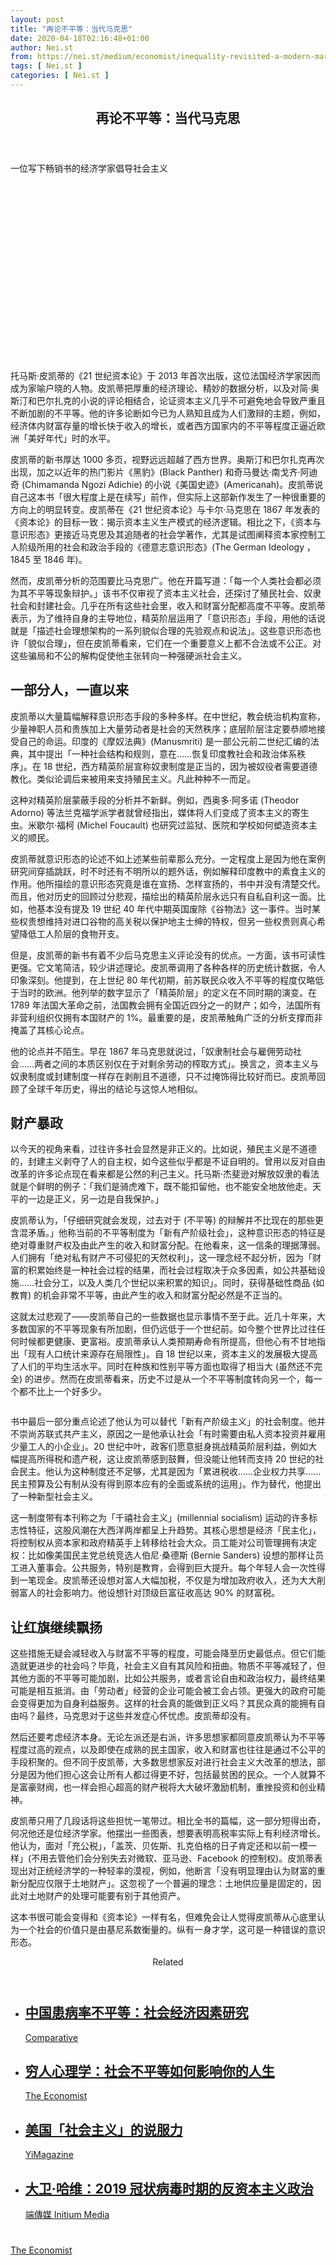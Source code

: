```yaml
---
layout: post
title: "再论不平等：当代马克思"
date: 2020-04-18T02:16:48+01:00
author: Nei.st
from: https://nei.st/medium/economist/inequality-revisited-a-modern-marx
tags: [ Nei.st ]
categories: [ Nei.st ]
---
```


<article class="post-19067 post type-post status-publish format-standard hentry category-economist" id="post-19067"> <header class="page-header medium Archives"><div class="page-header__image"></div><div class="page-header__content"><h1 class="page-title text-align-center">再论不平等：当代马克思</h1></div> </header><div class="entry-content aesop-entry-content" id="post-19067-content"><link as="font" crossorigin="anonymous" href="//cdn.jsdelivr.net/gh/0nd1jyU39XQ/_/glyph/font-face/0uIzqoZjSuJfvSBnvgXTcApMtcVhMcpr.woff" rel="preload" type="font/woff"/><link as="font" crossorigin="anonymous" href="//cdn.jsdelivr.net/gh/0nd1jyU39XQ/_/glyph/font-face/1sTnSLZWDKucPX6SAk.woff" rel="preload" type="font/woff"/><p class="blog-post__description">一位写下畅销书的经济学家倡导社会主义​​​</p><span id="more-19067"></span><div class="navigation__primary-inner"> <a class="economist__link-logo" href="//nei.st/medium/economist"></a></div><div class="container img component-image"><div class="aspectRatioPlaceholder" style="padding-bottom:56.25%;height: 0;"><div class="progressiveMedia" data-height="720" data-width="1280"> <img alt="" class="progressiveMedia-image" data-src="https://cdn.jsdelivr.net/gh/0nd1jyU39XQ/_/img/1/20200307_BKD001.jpg" src="https://cdn.jsdelivr.net/gh/0nd1jyU39XQ/_/img/1/20200307_BKD001.jpg"/></div></div></div><p>托马斯·皮凯蒂的《21 世纪资本论》于 2013 年首次出版，这位法国经济学家因而成为家喻户晓的人物。皮凯蒂把厚重的经济理论、精妙的数据分析，以及对简·奥斯汀和巴尔扎克的小说的评论相结合，论证资本主义几乎不可避免地会导致严重且不断加剧的不平等。他的许多论断如今已为人熟知且成为人们激辩的主题，例如，经济体内财富存量的增长快于收入的增长，或者西方国家内的不平等程度正逼近欧洲「美好年代」时的水平。</p><p>皮凯蒂的新书厚达 1000 多页，视野远远超越了西方世界。奥斯汀和巴尔扎克再次出现，加之以近年的热门影片《黑豹》(Black Panther) 和奇马曼达·南戈齐·阿迪奇 (Chimamanda Ngozi Adichie) 的小说《美国史迹》(Americanah)。皮凯蒂说自己这本书「很大程度上是在续写」前作，但实际上这部新作发生了一种很重要的方向上的明显转变。皮凯蒂在《21 世纪资本论》与卡尔·马克思在 1867 年发表的《资本论》的目标一致：揭示资本主义生产模式的经济逻辑。相比之下，《资本与意识形态》更接近马克思及其追随者的社会学著作，尤其是试图阐释资本家控制工人阶级所用的社会和政治手段的《德意志意识形态》(The German Ideology ，1845 至 1846 年)。</p><p>然而，皮凯蒂分析的范围要比马克思广。他在开篇写道：「每一个人类社会都必须为其不平等现象辩护。」该书不仅审视了资本主义社会，还探讨了殖民社会、奴隶社会和封建社会。几乎在所有这些社会里，收入和财富分配都高度不平等。皮凯蒂表示，为了维持自身的主导地位，精英阶层运用了「意识形态」手段，用他的话说就是「描述社会理想架构的一系列貌似合理的先验观点和说法」。这些意识形态也许「貌似合理」，但在皮凯蒂看来，它们在一个重要意义上都不合法或不公正。对这些骗局和不公的解构促使他主张转向一种强硬派社会主义。</p><h2>一部分人，一直以来</h2><p>皮凯蒂以大量篇幅解释意识形态手段的多种多样。在中世纪，教会统治机构宣称，少量神职人员和贵族加上大量劳动者是社会的天然秩序；底层阶层注定要恭顺地接受自己的命运。印度的《摩奴法典》(Manusmriti) 是一部公元前二世纪汇编的法典，其中提出「一种社会结构和规则，意在……恢复印度教社会和政治体系秩序」。在 18 世纪，西方精英阶层宣称奴隶制度是正当的，因为被奴役者需要道德教化。类似论调后来被用来支持殖民主义。凡此种种不一而足。</p><p>这种对精英阶层蒙蔽手段的分析并不新鲜。例如，西奥多·阿多诺 (Theodor Adorno) 等法兰克福学派学者就曾经指出，媒体将人们变成了资本主义的寄生虫。米歇尔·福柯 (Michel Foucault) 也研究过监狱、医院和学校如何塑造资本主义的顺民。</p><div class="code-block code-block-1" style="margin: 8px 0; clear: both;"><div class="container ads_KbHEVhh8Rw"><div class="card card--blog post-sidebar"><div class="card-body"><div class="logo_ngcontent-kty-0"> </div><div class="iframe-blocker U6XAMK63Vh00WqvF2BacIQ"><div class="background-h60B"> </div><div class="WumZiPCS4MeMw4pxQ"> </div></div></div><div class="card-footer"><div class="card-footer-wrapper" layout="row bottom-left"></div></div></div></div></div><p>皮凯蒂就意识形态的论述不如上述某些前辈那么充分。一定程度上是因为他在案例研究间穿插跳跃，时不时还有不明所以的题外话，例如解释印度教中的素食主义的作用。他所描绘的意识形态究竟是谁在宣扬、怎样宣扬的，书中并没有清楚交代。而且，他对历史的回顾过分悲观，描绘出的精英阶层永远只有自私自利这一面。比如，他基本没有提及 19 世纪 40 年代中期英国废除《谷物法》这一事件。当时某些权贵想维持对进口谷物的高关税以保护地主士绅的特权，但另一些权贵则真心希望降低工人阶层的食物开支。</p><p>但是，皮凯蒂的新书有着不少后马克思主义评论没有的优点。一方面，该书可读性更强。它文笔简洁，较少讲述理论。皮凯蒂调用了各种各样的历史统计数据，令人印象深刻。他提到，在上世纪 80 年代初期，前苏联民众收入不平等的程度仅略低于当时的欧洲。他列举的数字显示了「精英阶层」的定义在不同时期的演变。在 1789 年法国大革命之前，法国教会拥有全国近四分之一的财产；如今，法国所有非营利组织仅拥有本国财产的 1%。最重要的是，皮凯蒂触角广泛的分析支撑而非掩盖了其核心论点。</p><p>他的论点并不陌生。早在 1867 年马克思就说过，「奴隶制社会与雇佣劳动社会……两者之间的本质区别仅在于对剩余劳动的榨取方式」。换言之，资本主义与奴隶制度或封建制度一样存在剥削且不道德，只不过掩饰得比较好而已。皮凯蒂回顾了全球千年历史，得出的结论与这惊人地相似。</p><h2>财产暴政</h2><p>以今天的视角来看，过往许多社会显然是非正义的。比如说，殖民主义是不道德的，封建主义剥夺了人的自主权，如今这些似乎都是不证自明的。曾用以反对自由改革的许多论点现在看来都是公然的利己主义。托马斯·杰斐逊对解放奴隶的看法就是个鲜明的例子：「我们是骑虎难下，既不能扣留他，也不能安全地放他走。天平的一边是正义，另一边是自我保护。」</p><p>皮凯蒂认为，「仔细研究就会发现，过去对于 (不平等) 的辩解并不比现在的那些更含混矛盾。」他称当前的不平等制度为「新有产阶级社会」，这种意识形态的特征是绝对尊重财产权及由此产生的收入和财富分配。在他看来，这一信条的理据薄弱。人们拥有「绝对私有财产不可侵犯的天然权利」，这一理念经不起分析，因为「财富的积累始终是一种社会过程的结果，而社会过程取决于众多因素，如公共基础设施……社会分工，以及人类几个世纪以来积累的知识」。同时，获得基础性商品 (如教育) 的机会非常不平等，由此产生的收入和财富分配必然是不正当的。</p><p>这就太过悲观了——皮凯蒂自己的一些数据也显示事情不至于此。近几十年来，大多数国家的不平等现象有所加剧，但仍远低于一个世纪前。如今整个世界比过往任何时候都更健康、更富裕。皮凯蒂承认人类预期寿命有所提高，但他心有不甘地指出「现有人口统计来源存在局限性」。自 18 世纪以来，资本主义的发展极大提高了人们的平均生活水平。同时在种族和性别平等方面也取得了相当大 (虽然还不完全) 的进步。然而在皮凯蒂看来，历史不过是从一个不平等制度转向另一个，每一个都不比上一个好多少。</p><div class="code-block code-block-1" style="margin: 8px 0; clear: both;"><div class="container ads_KbHEVhh8Rw"><div class="card card--blog post-sidebar"><div class="card-body"><div class="logo_ngcontent-kty-0"> </div><div class="iframe-blocker U6XAMK63Vh00WqvF2BacIQ"><div class="background-h60B"> </div><div class="WumZiPCS4MeMw4pxQ"> </div></div></div><div class="card-footer"><div class="card-footer-wrapper" layout="row bottom-left"></div></div></div></div></div><div class="container img"><figure class="image-rightalign"><div class="aspectRatioPlaceholder"><div class="progressiveMedia" data-height="1206" data-width="608"> <img alt="" class="progressiveMedia-image lazyload" data-src="https://cdn.jsdelivr.net/gh/0nd1jyU39XQ/_/img/1/20200307_BKD002.jpg" id="zoom-default" src="https://cdn.jsdelivr.net/gh/0nd1jyU39XQ/_/img/1/20200307_BKD002.jpg"/></div></div></figure></div><p>书中最后一部分重点论述了他认为可以替代「新有产阶级主义」的社会制度。他并不崇尚苏联式共产主义，原因之一是他承认社会「有时需要由私人资本投资并雇用少量工人的小企业」。20 世纪中叶，政客们愿意挺身挑战精英阶层利益，例如大幅提高所得税和遗产税，这让皮凯蒂感到鼓舞，但没能让他转而支持 20 世纪的社会民主。他认为这种制度还不足够，尤其是因为「累进税收……企业权力共享……民主预算及公有制从没有得到原本应有的全面或系统的运用」。作为替代，他提出了一种新型社会主义。</p><p>这一制度带有本刊称之为「千禧社会主义」(millennial socialism) 运动的许多标志性特征，这股风潮在大西洋两岸都呈上升趋势。其核心思想是经济「民主化」，将控制权从资本家和政府精英手上转移给社会大众。员工能对公司管理拥有决定权：比如像美国民主党总统竞选人伯尼·桑德斯 (Bernie Sanders) 设想的那样让员工进入董事会。公共服务，特别是教育，会得到巨大提升。每个年轻人会一次性得到一笔现金。皮凯蒂还设想对富人大幅加税，不仅是为增加政府收入，还为大大削弱富人的社会影响力。他设想针对顶级巨富征收高达 90% 的财富税。</p><h2>让红旗继续飘扬</h2><p>这些措施无疑会减轻收入与财富不平等的程度，可能会降至历史最低点。但它们能造就更进步的社会吗？毕竟，社会主义自有其风险和扭曲。物质不平等减轻了，但其他方面的不平等可能加剧，比如公共服务，或者言论自由和政治权力，最终结果可能是相互抵消。由「劳动者」经营的企业可能会被工会占领。更强大的政府可能会变得更加为自身利益服务。这样的社会真的能做到正义吗？其民众真的能拥有自由吗？最终，马克思对于这些并发症心怀忧虑。皮凯蒂却没有。</p><p>然后还要考虑经济本身。无论左派还是右派，许多思想家都同意皮凯蒂认为不平等程度过高的观点，以及即使在成熟的民主国家，收入和财富也往往是通过不公平的手段积聚的。但不同于皮凯蒂，大多数思想家反对进行社会主义大改革的想法，部分是因为他们担心这会让所有人都过得更不好，包括最贫困的民众。一个人就算不是富豪财阀，也一样会担心超高的财产税将大大破坏激励机制，重挫投资和创业精神。</p><p>皮凯蒂只用了几段话将这些担忧一笔带过。相比全书的篇幅，这一部分短得出奇，何况他还是位经济学家。他摆出一些图表，想要表明高税率实际上有利经济增长。他认为，面对「充公税」，「盖茨、贝佐斯、扎克伯格的日子肯定还和以前一模一样」(不用去管他们会分别失去对微软、亚马逊、Facebook 的控制权)。皮凯蒂表现出对正统经济学的一种轻率的漠视，例如，他断言「没有明显理由认为财富的重新分配应仅限于土地财产」。这忽视了一个普遍的理念：土地供应量是固定的，因此对土地财产的处理可能要有别于其他资产。</p><p>这本书很可能会变得和《资本论》一样有名，但难免会让人觉得皮凯蒂从心底里认为一个社会的价值只是由基尼系数衡量的。纵有一身才学，这可是一种错误的意识形态。</p><div class="code-block code-block-1" style="margin: 8px 0; clear: both;"><div class="container ads_KbHEVhh8Rw"><div class="card card--blog post-sidebar"><div class="card-body"><div class="logo_ngcontent-kty-0"> </div><div class="iframe-blocker U6XAMK63Vh00WqvF2BacIQ"><div class="background-h60B"> </div><div class="WumZiPCS4MeMw4pxQ"> </div></div></div><div class="card-footer"><div class="card-footer-wrapper" layout="row bottom-left"></div></div></div></div></div><section class="jsx-1092709871 collection"> <header class="jsx-1092709871 container"> <span class="jsx-65431776 text-icon text-right size-md spacing-xxtight weight-medium"> <span class="jsx-65431776 text"><span class="jsx-1092709871">Related</span></span></span> </header><ul class="jsx-1092709871 collection-list"><li class="jsx-1092709871"> <section class="jsx-2013367371 container"><div class="jsx-2013367371 content no-cover type-collection"><div class="jsx-2013367371 left"> <a class="jsx-2013367371" href="https://nei.st/medium/comparative/socioeconomic-status-and-morbidity-rate-inequality-in-china-based-on-nhss-and-charls-data"><h2 class="jsx-2996311878 sidebar">中国患病率不平等：社会经济因素研究</h2></a> <footer class="jsx-2917334530 actions"><div class="jsx-2917334530 left"> <span class="jsx-2917334530 space-right"> <section class="jsx-1911640393"> <a class="jsx-1911640393 container text-normal spacing-xtight text-small" href="https://nei.st/medium/comparative/socioeconomic-status-and-morbidity-rate-inequality-in-china-based-on-nhss-and-charls-data"><div aria-hidden="true" class="jsx-2557283682 avatar xxsmall" style="background-color: rgb(227, 18, 11)"></div><span class="jsx-1911640393 name">Comparative</span></a> </section></span></div> </footer></div></div> </section></li><li class="jsx-1092709871"> <section class="jsx-2013367371 container"><div class="jsx-2013367371 content no-cover type-collection"><div class="jsx-2013367371 left"> <a class="jsx-2013367371" href="https://nei.st/medium/comparative/psychology-of-the-poor-how-inequality-affects-the-way-we-think-live-and-die"><h2 class="jsx-2996311878 sidebar">穷人心理学：社会不平等如何影响你的人生</h2></a> <footer class="jsx-2917334530 actions"><div class="jsx-2917334530 left"> <span class="jsx-2917334530 space-right"> <section class="jsx-1911640393"> <a class="jsx-1911640393 container text-normal spacing-xtight text-small" href="https://nei.st/medium/economist"><div aria-hidden="true" class="jsx-2557283682 avatar xxsmall" style="background-color: rgb(227, 18, 11)"></div><span class="jsx-1911640393 name">The Economist</span></a> </section></span></div> </footer></div></div> </section></li><li class="jsx-1092709871"> <section class="jsx-2013367371 container"><div class="jsx-2013367371 content no-cover type-collection"><div class="jsx-2013367371 left"> <a class="jsx-2013367371" href="https://nei.st/medium/yimag/uapiyb9myocwsonvgb07a7"><h2 class="jsx-2996311878 sidebar">美国「社会主义」的说服力</h2></a> <footer class="jsx-2917334530 actions"><div class="jsx-2917334530 left"> <span class="jsx-2917334530 space-right"> <section class="jsx-1911640393"> <a class="jsx-1911640393 container text-normal spacing-xtight text-small" href="https://nei.st/medium/yimag"><div aria-hidden="true" class="jsx-2557283682 avatar xxsmall" style="background-color: #14beff"></div><span class="jsx-1911640393 name">YiMagazine</span></a> </section></span></div> </footer></div></div> </section></li><li class="jsx-1092709871"> <section class="jsx-2013367371 container"><div class="jsx-2013367371 content no-cover type-collection"><div class="jsx-2013367371 left"> <a class="jsx-2013367371" href="https://nei.st/medium/initium/david-harvey-anti-capitalist-politics-in-the-time-of-covid-19"><h2 class="jsx-2996311878 sidebar">大卫·哈维：2019 冠状病毒时期的反资本主义政治</h2></a> <footer class="jsx-2917334530 actions"><div class="jsx-2917334530 left"> <span class="jsx-2917334530 space-right"> <section class="jsx-1911640393"> <a class="jsx-1911640393 container text-normal spacing-xtight text-small" href="https://nei.st/medium/initium"><div aria-hidden="true" class="jsx-2557283682 avatar xxsmall" style="background-color: #2bb6c9"></div><span class="jsx-1911640393 name">端傳媒 Initium Media</span></a> </section></span></div> </footer></div></div> </section></li></ul> </section><div class="container ag ah"><div class="fe n el"><a class="dt du bn bo bp bq br bs bt bu dv dw bx by dx dy" href="https://nei.st/medium/economist?source=https://www.economist.com/books-and-arts/2020/03/05/a-bestselling-economist-sets-out-the-case-for-socialism" rel="noopener noreferrer nofollow"><div class="c ff fg ag ah fh el fi fj ce fk fl fm fn fo fp fq fr fs ft fu"><div class="bs em en eo ep eq fv ah fw fg ag bm eu fx q fy fz p ac"></div></div></a></div></div><div class="code-block code-block-2" style="margin: 8px 0; clear: both;"> <br/><div class="container ads_KbHEVhh8Rw"><div class="card card--blog post-sidebar"><div class="card-body"><div class="logo_ngcontent-kty-0"> </div><div class="iframe-blocker U6XAMK63Vh00WqvF2BacIQ"><div class="background-h60B"> </div><div class="WumZiPCS4MeMw4pxQ"> </div></div></div><div class="card-footer"><div class="card-footer-wrapper" layout="row bottom-left"></div></div></div></div></div></div> <footer class="entry-footer"><div class="categories icon-link"><a href="https://nei.st/category/medium/economist" rel="category tag">The Economist</a></div> </footer> </article>
